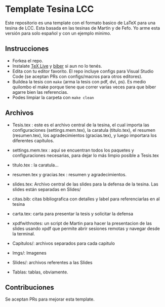 # Template Tesina LCC

Este repositorio es una template con el formato basico de LaTeX para una tesina de LCC. Esta basada en las tesinas de Martín y de Fefo. Yo arme esta versión para solo español y con un ejemplo minimo.

## Instrucciones

- Forkea el repo.
- Instalate [TeX Live](http://tug.org/texlive/) y [biber](http://biblatex-biber.sourceforge.net/) si aun no lo tenés.
- Edita con tu editor favorito. El repo incluye configs para Visual Studio Code (se aceptan PRs con configs/macros para otros editores).
- Buildea la tesis con `make` (arma la tesis con pdf, dvi, ps). Es medio quilombo el make porque tiene que correr varias veces para que biber agarre bien las referencias.
- Podes limpiar la carpeta con `make clean`

## Archivos

- Tesis.tex : este es el archivo central de la tesina, el cual importa las configuraciones (settings.mem.tex), la caratula (titulo.tex), el resumen (resumen.tex), los agradecimientos (gracias.tex),
y luego importara los diferentes capítulos.

- settings.mem.tex : aquí se encuentran todos los paquetes y configuraciones necesarias, para dejar lo más limpio posible a Tesis.tex

- titulo.tex : la caratula...

- resumen.tex y gracias.tex : resumen y agradecimientos.

- slides.tex: Archivo central de las slides para la defensa de la tesina. Las slides están separadas en Slides/

- citas.bib: citas bibliografica con detalles y label para referenciarlas en al tesina

- carta.tex: carta para presentar la tesis y solicitar la defensa

- xpdfwithnotes: un script de Martin para hacer la presentacion de las slides usando xpdf que permite abrir sesiones remotas y navegar desde la terminal.

- Capitulos/: archivos separados para cada capitulo

- Imgs/: Imagenes

- Slides/: archivos referentes a las Slides

- Tablas: tablas, obviamente.

## Contribuciones

Se aceptan PRs para mejorar esta template.
